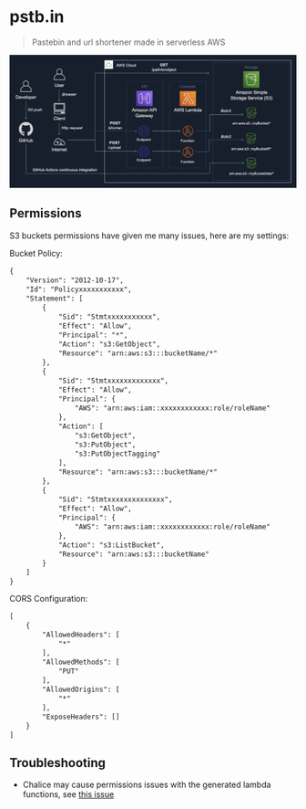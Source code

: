 # pstb.in
> Pastebin and url shortener made in serverless AWS

![screenshot](./screenshot.jpg)

## Permissions
S3 buckets permissions have given me many issues, here are my settings:
  

Bucket Policy:
```
{
    "Version": "2012-10-17",
    "Id": "Policyxxxxxxxxxxx",
    "Statement": [
        {
            "Sid": "Stmtxxxxxxxxxxx",
            "Effect": "Allow",
            "Principal": "*",
            "Action": "s3:GetObject",
            "Resource": "arn:aws:s3:::bucketName/*"
        },
        {
            "Sid": "Stmtxxxxxxxxxxxxx",
            "Effect": "Allow",
            "Principal": {
                "AWS": "arn:aws:iam::xxxxxxxxxxxx:role/roleName"
            },
            "Action": [
                "s3:GetObject",
                "s3:PutObject",
                "s3:PutObjectTagging"
            ],
            "Resource": "arn:aws:s3:::bucketName/*"
        },
        {
            "Sid": "Stmtxxxxxxxxxxxxxx",
            "Effect": "Allow",
            "Principal": {
                "AWS": "arn:aws:iam::xxxxxxxxxxxx:role/roleName"
            },
            "Action": "s3:ListBucket",
            "Resource": "arn:aws:s3:::bucketName"
        }
    ]
}
```
  
  
CORS Configuration:
```
[
    {
        "AllowedHeaders": [
            "*"
        ],
        "AllowedMethods": [
            "PUT"
        ],
        "AllowedOrigins": [
            "*"
        ],
        "ExposeHeaders": []
    }
]
```

## Troubleshooting
* Chalice may cause permissions issues with the generated lambda functions, see [this issue](https://github.com/aws/chalice/issues/1606)
